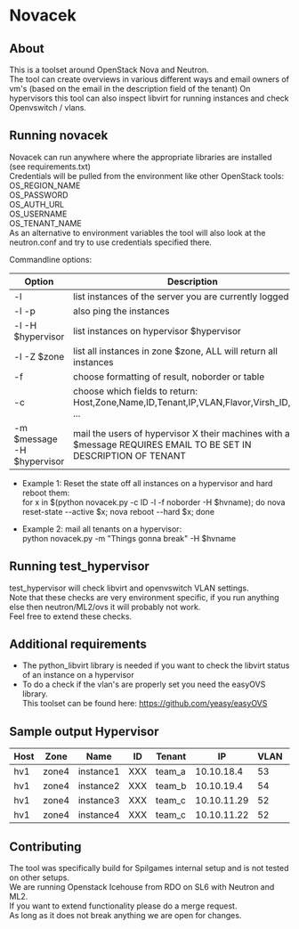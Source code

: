 Novacek
==============

About
--------------

This is a toolset around OpenStack Nova and Neutron.  
The tool can create overviews in various different ways and email owners of vm's (based on the email in the description field of the tenant)
On hypervisors this tool can also inspect libvirt for running instances and check Openvswitch / vlans.  

Running novacek
--------------
Novacek can run anywhere where the appropriate libraries are installed (see requirements.txt)  
Credentials will be pulled from the environment like other OpenStack tools:  
OS_REGION_NAME  
OS_PASSWORD  
OS_AUTH_URL  
OS_USERNAME  
OS_TENANT_NAME  
As an alternative to environment variables the tool will also look at the neutron.conf and try to use credentials specified there.  

Commandline options:  

| Option             | Description |
| -----------------|-------------|
| -l                  | list instances of the server you are currently logged into |
| -l -p               | also ping the instances |
| -l -H $hypervisor   | list instances on hypervisor $hypervisor |
| -l -Z $zone         | list all instances in zone $zone, ALL will return all instances |
| -f                  | choose formatting of result, noborder or table |
| -c                  | choose which fields to return: Host,Zone,Name,ID,Tenant,IP,VLAN,Flavor,Virsh_ID,PING ... |
| -m $message -H $hypervisor | mail the users of hypervisor X their machines with a $message REQUIRES EMAIL TO BE SET IN DESCRIPTION OF TENANT|

* Example 1: Reset the state off all instances on a hypervisor and hard reboot them:  
for x in $(python novacek.py -c ID -l -f noborder -H $hvname); do nova reset-state --active $x; nova reboot --hard $x; done  

* Example 2: mail all tenants on a hypervisor:  
python novacek.py -m "Things gonna break" -H $hvname



Running test_hypervisor
--------------
test_hypervisor will check libvirt and openvswitch VLAN settings.  
Note that these checks are very environment specific, if you run anything else then neutron/ML2/ovs it will probably not work.  
Feel free to extend these checks.  


Additional requirements
--------------
* The python_libvirt library is needed if you want to check the libvirt status of an instance on a hypervisor  
* To do a check if the vlan's are properly set you need the easyOVS library.  
  This toolset can be found here: https://github.com/yeasy/easyOVS  


Sample output Hypervisor
--------------
|  Host|  Zone | Name      |  ID | Tenant |     IP      |  VLAN  |   Flavor   | Virsh_ID |  PING   |
|------|-------|-----------|-----|--------|-------------|--------|------------|----------|---------|
| hv1  | zone4 | instance1 | XXX | team_a | 10.10.18.4  |  53    |  m1.small  |    -1    | ['DOWN']|  
| hv1  | zone4 | instance2 | XXX | team_b | 10.10.19.4  |  54    |  m1.small  |    1     |  ['UP'] |  
| hv1  | zone4 | instance3 | XXX | team_c | 10.10.11.29 |  52    | m1.medium  |    2     |  ['UP'] |  
| hv1  | zone4 | instance4 | XXX | team_c | 10.10.11.22 |  52    | m1.medium  |    3     |  ['UP'] |  

Contributing
--------------
The tool was specifically build for Spilgames internal setup and is not tested on other setups.  
We are running Openstack Icehouse from RDO on SL6 with Neutron and ML2.  
If you want to extend functionality please do a merge request.  
As long as it does not break anything we are open for changes.  


